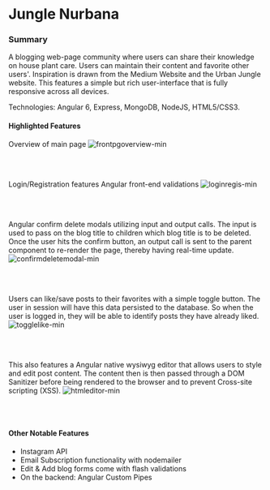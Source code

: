 # Jungle Nurbana


### Summary
A blogging web-page community where users can share their knowledge on house plant care. Users can maintain their content and favorite other users'. Inspiration is drawn from the Medium Website and the Urban Jungle website. This features a simple but rich user-interface that is fully responsive across all devices. 

Technologies: Angular 6, Express, MongoDB, NodeJS, HTML5/CSS3.

#### Highlighted Features
Overview of main page
![frontpgoverview-min](https://user-images.githubusercontent.com/17129823/48975902-9c872880-f030-11e8-96d8-519083e6f0d5.gif)

<br/>
<br/>

Login/Registration features Angular front-end validations
![loginregis-min](https://user-images.githubusercontent.com/17129823/48975956-2c79a200-f032-11e8-95e1-b5b5e6de43ca.gif)

<br/>
<br/>

Angular confirm delete modals utilizing input and output calls. The input is used to pass on the blog title to children which blog title is to be deleted. Once the user hits the confirm button, an output call is sent to the parent component to re-render the page, thereby having real-time update.
![confirmdeletemodal-min](https://user-images.githubusercontent.com/17129823/48976032-2684c080-f034-11e8-9bd7-9752926fd0af.gif)

<br/>
<br/>

Users can like/save posts to their favorites with a simple toggle button. The user in session will have this data persisted to the database. So when the user is logged in, they will be able to identify posts they have already liked.
![togglelike-min](https://user-images.githubusercontent.com/17129823/48975992-394ac580-f033-11e8-9f34-2ea3a6ac36ad.gif)

<br/>
<br/>

This also features a Angular native wysiwyg editor that allows users to style and edit post content. The content then is then passed through a DOM Sanitizer before being rendered to the browser and to prevent Cross-site scripting (XSS).
![htmleditor-min](https://user-images.githubusercontent.com/17129823/48976035-38666380-f034-11e8-9b66-47841187c94e.gif)

<br/>
<br/>

#### Other Notable Features
* Instagram API 
* Email Subscription functionality with nodemailer
* Edit & Add blog forms come with flash validations 
* On the backend: Angular Custom Pipes

